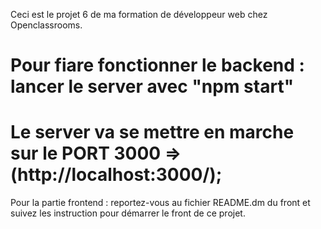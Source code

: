 Ceci est le projet 6 de ma formation de développeur web chez Openclassrooms.

# Pour fiare fonctionner le backend : lancer le server avec "npm start"

# Le server va se mettre en marche sur le PORT 3000 => (http://localhost:3000/);

Pour la partie frontend : reportez-vous au fichier README.dm du front et suivez les instruction pour démarrer le front de ce projet.
